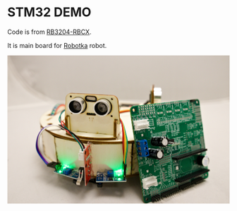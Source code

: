 # STM32 DEMO

Code is from [RB3204-RBCX](https://github.com/RoboticsBrno/RB3204-RBCX/tree/master/fw/rbcx-coprocessor/src).

It is main board for [Robotka](https://robotka.robotickytabor.cz/) robot.

![robotka](../media/robotka.jpg)